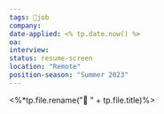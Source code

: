 ```yaml
---
tags: 💼job
company: 
date-applied: <% tp.date.now() %>
oa: 
interview: 
status: resume-screen
location: "Remote"
position-season: "Summer 2023"
---
```

<%*tp.file.rename("💼 " + tp.file.title)%>
